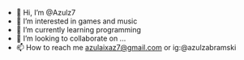 - 👋 Hi, I’m @Azulz7
- 👀 I’m interested in games and music
- 🌱 I’m currently learning programming
- 💞️ I’m looking to collaborate on ...
- 📫 How to reach me azulaixaz7@gmail.com or ig:@azulzabramski 

<!---
Azulz7/Azulz7 is a ✨ special ✨ repository because its `README.md` (this file) appears on your GitHub profile.
You can click the Preview link to take a look at your changes.
--->
